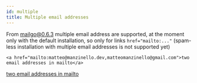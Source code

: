 ```yaml
---
id: multiple
title: Multiple email addresses
---
```


From mailgo@0.6.3 multiple email address are supported, at the moment only with the default installation, so only for links `href="mailto:..."` (spam-less installation with multiple email addresses is not supported yet)

```
<a href="mailto:matteo@manzinello.dev,matteomanzinello@gmail.com">two email addresses in mailto</a>
```

<a href="mailto:matteo@manzinello.dev,matteomanzinello@gmail.com">two email addresses in mailto</a>
